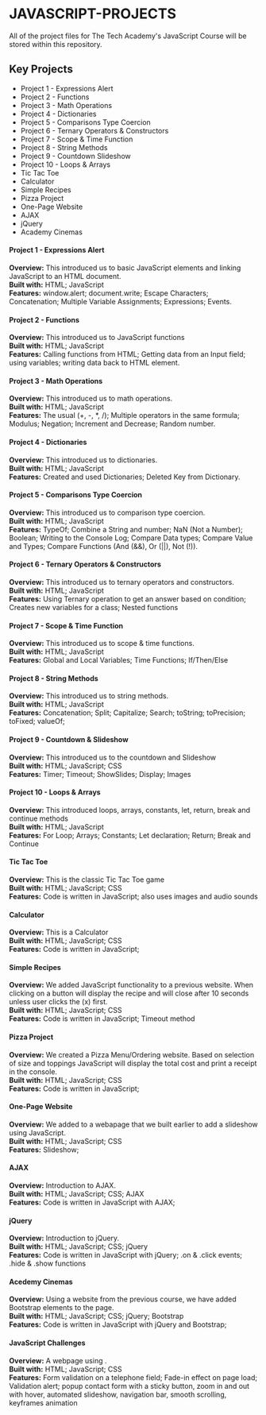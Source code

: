# JAVASCRIPT-PROJECTS
All of the project files for The Tech Academy's JavaScript Course will be stored within this repository.

## Key Projects
- Project 1 - Expressions Alert
- Project 2 - Functions
- Project 3 - Math Operations
- Project 4 - Dictionaries
- Project 5 - Comparisons Type Coercion
- Project 6 - Ternary Operators & Constructors
- Project 7 - Scope & Time Function
- Project 8 - String Methods
- Project 9 - Countdown Slideshow
- Project 10 - Loops & Arrays
- Tic Tac Toe
- Calculator
- Simple Recipes
- Pizza Project
- One-Page Website
- AJAX
- jQuery
- Academy Cinemas


#### Project 1 - Expressions Alert
**Overview:** This introduced us to basic JavaScript elements and linking JavaScript to an HTML document.<br>
**Built with:** HTML; JavaScript<br>
**Features:** window.alert; document.write; Escape Characters; Concatenation; Multiple Variable Assignments; Expressions; Events. 
#### Project 2 - Functions
**Overview:** This introduced us to JavaScript functions<br>
**Built with:** HTML; JavaScript<br>
**Features:** Calling functions from HTML; Getting data from an Input field; using variables; writing data back to HTML element.
#### Project 3 - Math Operations
**Overview:** This introduced us to math operations.<br>
**Built with:** HTML; JavaScript<br>
**Features:** The usual (+, -, *, /); Multiple operators in the same formula; Modulus; Negation; Increment and Decrease; Random number.
#### Project 4 - Dictionaries
**Overview:** This introduced us to dictionaries.<br>
**Built with:** HTML; JavaScript<br>
**Features:** Created and used Dictionaries; Deleted Key from Dictionary.
#### Project 5 - Comparisons Type Coercion
**Overview:** This introduced us to comparison type coercion.<br>
**Built with:** HTML; JavaScript<br>
**Features:** TypeOf; Combine a String and number; NaN (Not a Number); Boolean; Writing to the Console Log; Compare Data types; Compare Value and Types; Compare Functions (And (&&), Or (||), Not (!)).
#### Project 6 - Ternary Operators & Constructors
**Overview:** This introduced us to ternary operators and constructors.<br>
**Built with:** HTML; JavaScript<br>
**Features:** Using Ternary operation to get an answer based on condition; Creates new variables for a class; Nested functions
#### Project 7 - Scope & Time Function
**Overview:** This introduced us to scope & time functions.<br>
**Built with:** HTML; JavaScript<br>
**Features:** Global and Local Variables; Time Functions; If/Then/Else
#### Project 8 - String Methods
**Overview:** This introduced us to string methods.<br>
**Built with:** HTML; JavaScript<br>
**Features:** Concatenation; Split; Capitalize; Search; toString; toPrecision; toFixed; valueOf;
#### Project 9 - Countdown & Slideshow
**Overview:** This introduced us to the countdown and Slideshow<br>
**Built with:** HTML; JavaScript; CSS<br>
**Features:** Timer; Timeout; ShowSlides; Display; Images
#### Project 10 - Loops & Arrays
**Overview:** This introduced loops, arrays, constants, let, return, break and continue methods<br>
**Built with:** HTML; JavaScript<br>
**Features:** For Loop; Arrays; Constants; Let declaration; Return; Break and Continue
#### Tic Tac Toe
**Overview:** This is the classic Tic Tac Toe game<br>
**Built with:** HTML; JavaScript; CSS<br>
**Features:** Code is written in JavaScript; also uses images and audio sounds
#### Calculator
**Overview:** This is a Calculator<br>
**Built with:** HTML; JavaScript; CSS<br>
**Features:** Code is written in JavaScript;
#### Simple Recipes
**Overview:** We added JavaScript functionality to a previous website. When clicking on a button will display the recipe and will close after 10 seconds unless user clicks the (x) first.<br>
**Built with:** HTML; JavaScript; CSS<br>
**Features:** Code is written in JavaScript; Timeout method
#### Pizza Project
**Overview:** We created a Pizza Menu/Ordering website. Based on selection of size and toppings JavaScript will display the total cost and print a receipt in the console.<br>
**Built with:** HTML; JavaScript; CSS<br>
**Features:** Code is written in JavaScript; 
#### One-Page Website
**Overview:** We added to a webapage that we built earlier to add a slideshow using JavaScript.<br>
**Built with:** HTML; JavaScript; CSS<br>
**Features:** Slideshow; 
#### AJAX
**Overview:** Introduction to AJAX.<br>
**Built with:** HTML; JavaScript; CSS; AJAX<br>
**Features:** Code is written in JavaScript with AJAX; 
#### jQuery
**Overview:** Introduction to jQuery.<br>
**Built with:** HTML; JavaScript; CSS; jQuery<br>
**Features:** Code is written in JavaScript with jQuery; .on & .click events; .hide & .show functions
#### Acedemy Cinemas
**Overview:** Using a website from the previous course, we have added Bootstrap elements to the page.<br>
**Built with:** HTML; JavaScript; CSS; jQuery; Bootstrap<br>
**Features:** Code is written in JavaScript with jQuery and Bootstrap;
#### JavaScript Challenges
**Overview:** A webpage using .<br>
**Built with:** HTML; JavaScript; CSS<br>
**Features:** Form validation on a telephone field; Fade-in effect on page load; Validation alert; popup contact form with a sticky button, zoom in and out with hover, automated slideshow, navigation bar, smooth scrolling, keyframes animation